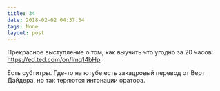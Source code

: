```yaml
---
title: 34
date: 2018-02-02 04:37:34
tags: None
layout: post
---
```


Прекрасное выступление о том, как выучить что угодно за 20 часов:
<https://ed.ted.com/on/Imq14bHp>

Есть субтитры. Где-то на ютубе есть закадровый перевод от Верт Дайдера, но так теряются интонации оратора.
